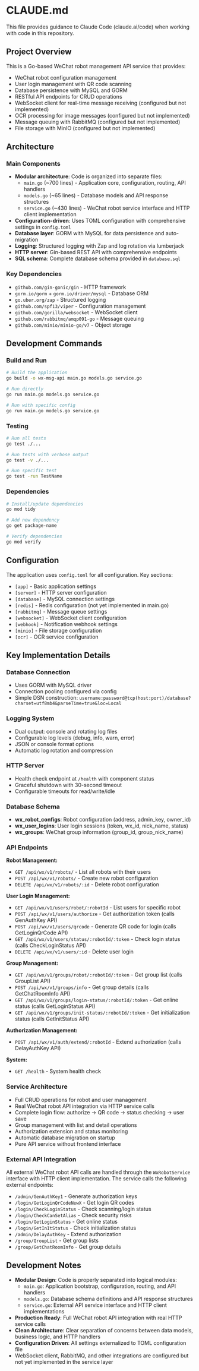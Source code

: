 # CLAUDE.md

This file provides guidance to Claude Code (claude.ai/code) when working with code in this repository.

## Project Overview

This is a Go-based WeChat robot management API service that provides:
- WeChat robot configuration management
- User login management with QR code scanning
- Database persistence with MySQL and GORM
- RESTful API endpoints for CRUD operations
- WebSocket client for real-time message receiving (configured but not implemented)
- OCR processing for image messages (configured but not implemented)
- Message queuing with RabbitMQ (configured but not implemented)
- File storage with MinIO (configured but not implemented)

## Architecture

### Main Components
- **Modular architecture**: Code is organized into separate files:
  - `main.go` (~700 lines) - Application core, configuration, routing, API handlers
  - `models.go` (~65 lines) - Database models and API response structures  
  - `service.go` (~430 lines) - WeChat robot service interface and HTTP client implementation
- **Configuration-driven**: Uses TOML configuration with comprehensive settings in `config.toml`
- **Database layer**: GORM with MySQL for data persistence and auto-migration
- **Logging**: Structured logging with Zap and log rotation via lumberjack
- **HTTP server**: Gin-based REST API with comprehensive endpoints
- **SQL schema**: Complete database schema provided in `database.sql`

### Key Dependencies
- `github.com/gin-gonic/gin` - HTTP framework
- `gorm.io/gorm` + `gorm.io/driver/mysql` - Database ORM
- `go.uber.org/zap` - Structured logging  
- `github.com/spf13/viper` - Configuration management
- `github.com/gorilla/websocket` - WebSocket client
- `github.com/rabbitmq/amqp091-go` - Message queuing
- `github.com/minio/minio-go/v7` - Object storage

## Development Commands

### Build and Run
```bash
# Build the application
go build -o wx-msg-api main.go models.go service.go

# Run directly
go run main.go models.go service.go

# Run with specific config
go run main.go models.go service.go
```

### Testing
```bash
# Run all tests
go test ./...

# Run tests with verbose output
go test -v ./...

# Run specific test
go test -run TestName
```

### Dependencies
```bash
# Install/update dependencies
go mod tidy

# Add new dependency
go get package-name

# Verify dependencies
go mod verify
```

## Configuration

The application uses `config.toml` for all configuration. Key sections:
- `[app]` - Basic application settings
- `[server]` - HTTP server configuration  
- `[database]` - MySQL connection settings
- `[redis]` - Redis configuration (not yet implemented in main.go)
- `[rabbitmq]` - Message queue settings
- `[websocket]` - WebSocket client configuration
- `[webhook]` - Notification webhook settings
- `[minio]` - File storage configuration
- `[ocr]` - OCR service configuration

## Key Implementation Details

### Database Connection
- Uses GORM with MySQL driver
- Connection pooling configured via config
- Simple DSN construction: `username:password@tcp(host:port)/database?charset=utf8mb4&parseTime=true&loc=Local`

### Logging System
- Dual output: console and rotating log files
- Configurable log levels (debug, info, warn, error)
- JSON or console format options
- Automatic log rotation and compression

### HTTP Server
- Health check endpoint at `/health` with component status
- Graceful shutdown with 30-second timeout
- Configurable timeouts for read/write/idle

### Database Schema
- **wx_robot_configs**: Robot configuration (address, admin_key, owner_id)  
- **wx_user_logins**: User login sessions (token, wx_id, nick_name, status)
- **wx_groups**: WeChat group information (group_id, group_nick_name)

### API Endpoints

**Robot Management:**
- `GET /api/wx/v1/robots/` - List all robots with their users
- `POST /api/wx/v1/robots/` - Create new robot configuration
- `DELETE /api/wx/v1/robots/:id` - Delete robot configuration

**User Login Management:**
- `GET /api/wx/v1/users/robot/:robotId` - List users for specific robot
- `POST /api/wx/v1/users/authorize` - Get authorization token (calls GenAuthKey API)
- `POST /api/wx/v1/users/qrcode` - Generate QR code for login (calls GetLoginQrCode API)
- `GET /api/wx/v1/users/status/:robotId/:token` - Check login status (calls CheckLoginStatus API)
- `DELETE /api/wx/v1/users/:id` - Delete user login

**Group Management:**
- `GET /api/wx/v1/groups/robot/:robotId/:token` - Get group list (calls GroupList API)
- `POST /api/wx/v1/groups/info` - Get group details (calls GetChatRoomInfo API)
- `GET /api/wx/v1/groups/login-status/:robotId/:token` - Get online status (calls GetLoginStatus API)
- `GET /api/wx/v1/groups/init-status/:robotId/:token` - Get initialization status (calls GetInitStatus API)

**Authorization Management:**
- `POST /api/wx/v1/auth/extend/:robotId` - Extend authorization (calls DelayAuthKey API)

**System:**
- `GET /health` - System health check

### Service Architecture
- Full CRUD operations for robot and user management  
- Real WeChat robot API integration via HTTP service calls
- Complete login flow: authorize → QR code → status checking → user save
- Group management with list and detail operations
- Authorization extension and status monitoring
- Automatic database migration on startup
- Pure API service without frontend interface

### External API Integration
All external WeChat robot API calls are handled through the `WxRobotService` interface with HTTP client implementation. The service calls the following external endpoints:
- `/admin/GenAuthKey1` - Generate authorization keys
- `/login/GetLoginQrCodeNewX` - Get login QR codes
- `/login/CheckLoginStatus` - Check scanning/login status
- `/login/CheckCanSetAlias` - Check security risks
- `/login/GetLoginStatus` - Get online status
- `/login/GetInItStatus` - Check initialization status
- `/admin/DelayAuthKey` - Extend authorization
- `/group/GroupList` - Get group lists
- `/group/GetChatRoomInfo` - Get group details

## Development Notes

- **Modular Design**: Code is properly separated into logical modules:
  - `main.go`: Application bootstrap, configuration, routing, and API handlers
  - `models.go`: Database schema definitions and API response structures  
  - `service.go`: External API service interface and HTTP client implementations
- **Production Ready**: Full WeChat robot API integration with real HTTP service calls
- **Clean Architecture**: Clear separation of concerns between data models, business logic, and HTTP handlers  
- **Configuration Driven**: All settings externalized to TOML configuration file
- WebSocket client, RabbitMQ, and other integrations are configured but not yet implemented in the service layer